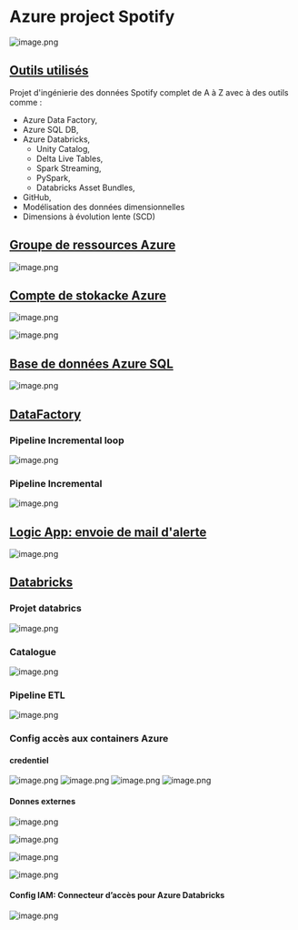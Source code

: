 # Azure project Spotify

![image.png](https://raw.githubusercontent.com/bucketio/img17/main/2025/10/19/1760888799147-ba433d42-97a0-474e-a74b-a1d5fbaad2ad.png 'image.png')

## <u>Outils utilisés</u>
Projet d'ingénierie des données Spotify complet de A à Z avec à des outils comme :
- Azure Data Factory, 
- Azure SQL DB, 
- Azure Databricks, 
  - Unity Catalog, 
  - Delta Live Tables, 
  - Spark Streaming, 
  - PySpark, 
  - Databricks Asset Bundles, 
- GitHub, 
- Modélisation des données dimensionnelles 
- Dimensions à évolution lente (SCD)
  
## <u>Groupe de ressources Azure</u>
![image.png](https://raw.githubusercontent.com/bucketio/img8/main/2025/10/19/1760890324691-d7a7fb4c-3f5e-4f51-8e5f-4108d184c2e3.png 'image.png')

## <u>Compte de stokacke Azure</u>
![image.png](https://raw.githubusercontent.com/bucketio/img4/main/2025/10/19/1760890559080-68d5eef5-e6a4-46e2-8e49-a5d22c11ca07.png 'image.png')

![image.png](https://raw.githubusercontent.com/bucketio/img18/main/2025/10/19/1760891986358-122163ae-3de3-4439-89cf-6160845467dc.png 'image.png')

## <u>Base de données Azure SQL</u>
![image.png](https://raw.githubusercontent.com/bucketio/img4/main/2025/10/19/1760890815979-50276053-9e53-4fd2-ae1a-36fac7972678.png 'image.png')

## <u>DataFactory</u> 
### Pipeline Incremental loop
![image.png](https://raw.githubusercontent.com/bucketio/img4/main/2025/10/19/1760891489277-1a4127c6-4825-47f0-bc2a-5c84cc5f61b6.png 'image.png')
### Pipeline Incremental
![image.png](https://raw.githubusercontent.com/bucketio/img0/main/2025/10/19/1760891278754-14983b37-12ae-4e02-b749-9897fbcef014.png 'image.png')

## <u>Logic App: envoie de mail d'alerte</u>
![image.png](https://raw.githubusercontent.com/bucketio/img8/main/2025/10/19/1760891051981-116ca007-8e8c-4025-8739-7509eed34427.png 'image.png')

## <u>Databricks</u>
### Projet databrics
![image.png](https://raw.githubusercontent.com/bucketio/img13/main/2025/10/19/1760892531107-74d72612-5085-491d-a503-e675dabe7274.png 'image.png')
### Catalogue
![image.png](https://raw.githubusercontent.com/bucketio/img6/main/2025/10/19/1760892175571-3d51cf13-8d89-4392-899f-e57d439ca76f.png 'image.png')

### Pipeline ETL
![image.png](https://raw.githubusercontent.com/bucketio/img15/main/2025/10/19/1760892698261-e4141d84-f2ff-49e3-b65b-da7eb20304b8.png 'image.png')

### Config accès aux containers Azure

#### credentiel

![image.png](https://raw.githubusercontent.com/bucketio/img12/main/2025/10/19/1760894270093-a10e048f-4669-4d38-8aeb-450b009d1e5a.png 'image.png')
![image.png](https://raw.githubusercontent.com/bucketio/img13/main/2025/10/19/1760894325380-3cfdc3a3-54b1-4b9c-bc6b-9f667d5023dd.png 'image.png')
![image.png](https://raw.githubusercontent.com/bucketio/img18/main/2025/10/19/1760895012062-13e12be0-ce7b-4a32-b641-d96ab871a687.png 'image.png')
![image.png](https://raw.githubusercontent.com/bucketio/img14/main/2025/10/19/1760894413213-ba637854-02b3-42af-8be0-748109075c7d.png 'image.png')

#### Donnes externes

![image.png](https://raw.githubusercontent.com/bucketio/img17/main/2025/10/19/1760894235096-38f6e154-7560-4c9e-836e-8b90c3112dbf.png 'image.png')

![image.png](https://raw.githubusercontent.com/bucketio/img3/main/2025/10/19/1760894526150-1a112d14-0d44-49f6-9558-f32e74724b25.png 'image.png')

![image.png](https://raw.githubusercontent.com/bucketio/img9/main/2025/10/19/1760897586912-c6952d15-7b12-41d3-adb0-6334259a26b2.png 'image.png')

![image.png](https://raw.githubusercontent.com/bucketio/img10/main/2025/10/19/1760894623946-1993850b-85d4-40c7-b243-ce79ebc33b9a.png 'image.png')

#### Config IAM: Connecteur d’accès pour Azure Databricks

![image.png](https://raw.githubusercontent.com/bucketio/img8/main/2025/10/19/1760894883496-b8e4af6e-3c1b-4e02-8d6c-e94bffd50e20.png 'image.png')


